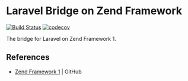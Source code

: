 # Laravel Bridge on Zend Framework

[![Build Status][travis-svg]][travis-link]
[![codecov](https://codecov.io/gh/laravel-bridge/zf1/branch/master/graph/badge.svg)](https://codecov.io/gh/laravel-bridge/zf1)

The bridge for Laravel on Zend Framework 1.

## References

* [Zend Framework 1](https://github.com/zendframework/zf1) | GitHub

[travis-svg]: https://travis-ci.com/laravel-bridge/zf1.svg?branch=master
[travis-link]: https://travis-ci.com/laravel-bridge/zf1
